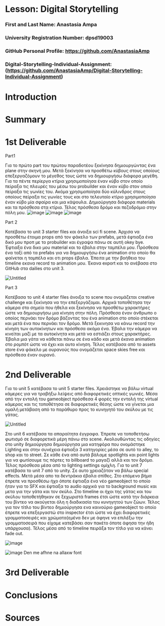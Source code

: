 # Lesson: Digital Storytelling

### First and Last Name: Anastasia Ampa
### University Registration Number: dpsd19003
### GitHub Personal Profile: https://github.com/AnastasiaAmp
### Digital-Storytelling-Individual-Assignment: (https://github.com/AnastasiaAmp/Digital-Storytelling-Individual-Assignment)

# Introduction



# Summary


# 1st Deliverable

Part1 

Για το πρώτο part του πρώτου παραδοτέου ξεκίνησα δημιουργώντας ένα plane στην σκηνή μου. Μετά ξεκίνησα να προσθέτω κύβους στους οποίους επεξεργαζόμουν το μέγεθος τους ώστε να δημιουργήσω διάφορα μεγέθη. Για τα πέντε περίεργα κτίρια χρησιμοποίησα έναν κύβο στον οποίο πείραξα τις πλευρές του μέσω του probuilder και έναν κύβο στον οποίο πείραξα τις γωνίες του. Ακόμα χρησιμοποίησα δύο κύλινδρος στους οποίους πείραξα τις γωνίες τους και στο τελευταίο κτίριο χρησιμοποίησα έναν κύβο μία σφαίρα και μια κάψουλα. Δημιούργησα διάφορα materials και τα πρόσθεσα στα κτίρια. Τέλος πρόσθεσα δρόμο και πεζοδρόμιο στην πόλη μου.
![image](https://user-images.githubusercontent.com/100956226/225682517-c6b33efa-fd6c-451a-a06f-3e1fb80d08dd.png)
![image](https://user-images.githubusercontent.com/100956226/225682681-096df670-df9f-4417-a2ac-92d610ba89af.png)
![image](https://user-images.githubusercontent.com/100956226/225683380-5e603b12-fde4-4b2e-ab05-b125bd0e1a19.png)



Part 2

Κατέβασα το unit 3 starter files και άνοιξα sci fi scene. Άρχισα να προσθέτω έτοιμα props από τον φάκελο των prefabs, μετά έφτιαξα ένα δικό μου προπ με το probuilder και έγραψα πάνω σε αυτή okey bye. Έφτιαξα ένα δικο μου material και το έβαλα στην ταμπέλα μου.  Πρόσθεσα ένα ταξί από τα prefabs για να δημιουργήσω ένα animation στο οποίο θα φαίνεται η ταμπέλα και οτι props έβαλα. Έπειτα με την βοήθεια του timeline εκανα record το animation μου. Έκανα export και το ανέβασα στο  GitHub στα dailies στο unit 3.

![Untitled](https://user-images.githubusercontent.com/100956226/225676664-db73b12f-76b6-46df-8a5a-2fbb4695b06f.jpg)


Part 3

Κατέβασα το unit 4 starter files άνοιξα το scene που ονομάζεται creative challenge και ξεκίνησα να την επεξεργάζομαι.  Αρχικά τοποθέτησα την κάμερα στο σημείο που ήθελα και ξεκίνησα να προσθέτω χαρακτήρες ώστε να δημιουργήσω μια κίνηση στην πόλη. Πρόσθεσα έναν άνθρωπο ο οποίος περνάει τον δρόμο βάζοντας του ένα animation στο οποίο στέκεται και μετά ένα που περνάει τον δρόμο. Μετά ξεκινησα να κάνω record  την κίνηση των αυτοκίνητων και πρόσθεσα ακόμα ένα. Έβαλα την κάμερα να κινείται μαζί με τα αυτοκίνητα και μετά να εστιάζει στους χαρακτήρες.  Έβαλα μια γάτα να κάθεται πάνω σε ένα κάδο και μετά έκανα animation στο ρομπότ ώστε να έχει και αυτο κίνηση.  Τέλος κατέβασα από το assets store ένα φάκελο με ουρανούς που ονομάζεται space skies free και πρόσθεσα έναν ουρανό.

# 2nd Deliverable
Για το unit 5 κατέβασα το unit 5 starter files. Χρειάστηκε να βάλω virtual κάμερες για να τραβήξω λείψεις από διαφορετικές οπτικές γωνιές. Μέσα από την εντολή του gameobject πρόσθεσα 4 φορές την εντολή της virtual κάμερας και τις τοποθέτησα σε διαφορετικές θέσης ώστε να γίνεται μια ομαλή μετάβαση από το παράθυρο προς το κυνηγητό του σκύλου με τις γάτας. 

![Untitled](https://user-images.githubusercontent.com/100956226/229173438-330d265c-6575-4e33-a5bc-e929fe31cf4a.jpg)

Στο unit 6 κατέβασα τα απαραίτητα έγγραφα. Έπρεπε να τοποθετήσω φωτισμό σε διαφορετικά μέρη πάνω στο scene. Ακολουθώντας τις οδηγίες στο unity δημιούργησα δημιούργησα μια κατηφόρα που ονομάστηκε Lighting και στην συνέχεια έφτιαξα 3 κατηγορίες μέσα σε αυτό το alley, το shop και το street. Σε κάθε ένα από αυτά βάλαμε spotlights και point lights για να φωτίσουμε τις πόρτες το billboard το μαγαζί αλλά και τον δρόμο. Τέλος πρόσθεσα μέσα από το lighting settings ομίχλη. 
Για το unit 7  κατέβασα το unit 7 από το unity. Σε αυτο χρειαζόταν να βάλω special effects. Μετά μέσα απο τα δεντράκια έβαλα σπίθες. Στο επόμενο βήμα έπρεπε να προσθέσω ήχο όποτε έφτιαξα ένα νέο gameobject το οποίο ήταν για το SFX και έφτιαξα το audio αρχικά για το background music και μετα για την γάτα και τον σκύλο. Στο timeline οι ήχοι της γάτας και του σκύλου τοποθετήθηκαν σε ξεχωριστά frames έτσι ώστε κατά την διάρκεια του βίντεο να ακούγεται όλη η διαδικασία του κυνηγητού των ζώων. Τέλος για τον τίτλο του βίντεο δημιούργησα ενα καινούριο gameobject το οποίο έπρεπε να επεξεργαστώ στο inspector έτσι ώστε να έχει διαφορετικές γραμματοσειρές και χρώματα(εμένα δεν με άφηνε να επιλέξω την γραμματοσειρά που είχαμε κατεβάσει σαν πακέτο όποτε άφησα την ήδη υπάρχουσα). Τέλος  μέσα από το timeline πειράξa τον τίτλο για να κάνει fade out.

![image](https://user-images.githubusercontent.com/100956226/236205527-5d408748-6574-4804-86e5-3079f7204779.png)

![image](https://user-images.githubusercontent.com/100956226/236206842-42873af4-7c38-443a-8b8e-32b04929afd4.png) Den me afhne na allaxw font 





# 3rd Deliverable 



# Conclusions


# Sources
